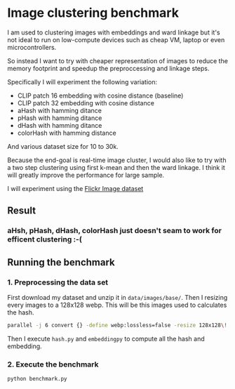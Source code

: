 # Image clustering benchmark

I am used to clustering images with embeddings and ward linkage but it's not 
ideal to run on low-compute devices such as cheap VM, laptop or 
even microcontrollers.

So instead I want to try with cheaper representation of images to reduce the
memory footprint and speedup the preproccessing and linkage steps.

Specifically I will experiment the following variation:
- CLIP patch 16 embedding with cosine distance (baseline)
- CLIP patch 32 embedding with cosine distance
- aHash with hamming ditance
- pHash with hamming ditance
- dHash with hamming ditance
- colorHash with hamming distance

And various dataset size for 10 to 30k.

Because the end-goal is real-time image cluster, I would also like to try with a two step clustering using first k-mean and then the ward linkage. I think it 
will greatly improve the performance for large sample.

I will experiment using the [Flickr Image dataset](https://www.kaggle.com/datasets/hsankesara/flickr-image-dataset?ref=hackernoon.com)


## Result

### aHsh, pHash, dHash, colorHash just doesn't seam to work for efficent clustering :-(

## Running the benchmark

### 1. Preprocessing the data set

First download my dataset and unzip it in `data/images/base/`. Then I resizing 
every images to a 128x128 webp. This will be this images used to calculates the
hash.

```bash
parallel -j 6 convert {} -define webp:lossless=false -resize 128x128\! -quality 50% "data/images/thumbnail/{/.}.webp" ::: data/images/base/*
```

Then I execute `hash.py` and `embeddingpy` to compute all the hash and embedding.

### 2. Execute the benchmark

```bash
python benchmark.py
```


